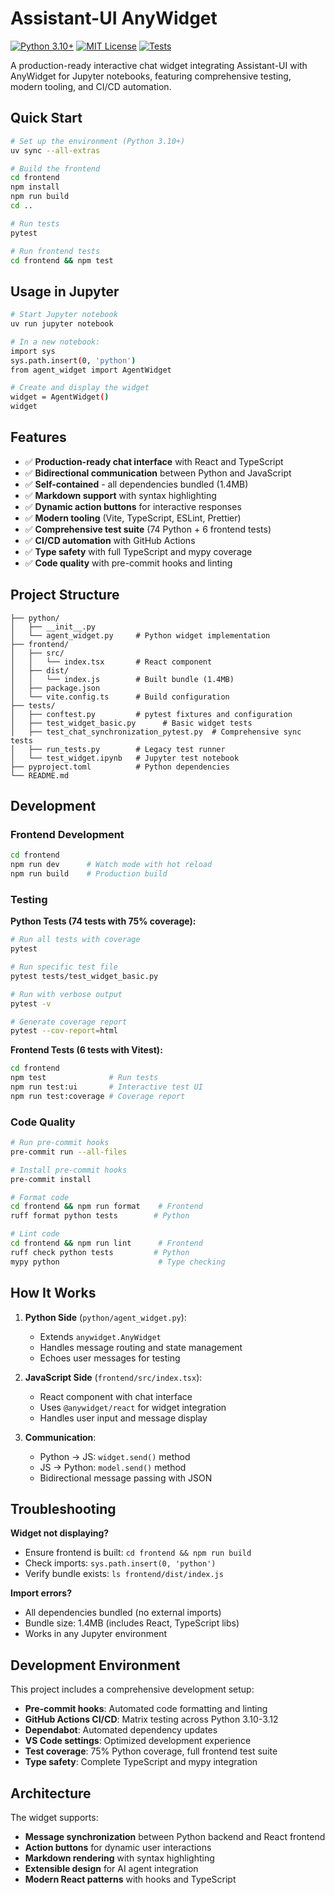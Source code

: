 # Assistant-UI AnyWidget

[![Python 3.10+](https://img.shields.io/badge/python-3.10+-blue.svg)](https://www.python.org/downloads/)
[![MIT License](https://img.shields.io/badge/license-MIT-green.svg)](LICENSE)
[![Tests](https://github.com/basnijholt/assistant-ui-anywidget/workflows/CI/badge.svg)](https://github.com/basnijholt/assistant-ui-anywidget/actions)

A production-ready interactive chat widget integrating Assistant-UI with AnyWidget for Jupyter notebooks, featuring comprehensive testing, modern tooling, and CI/CD automation.

## Quick Start

```bash
# Set up the environment (Python 3.10+)
uv sync --all-extras

# Build the frontend
cd frontend
npm install
npm run build
cd ..

# Run tests
pytest

# Run frontend tests
cd frontend && npm test
```

## Usage in Jupyter

```bash
# Start Jupyter notebook
uv run jupyter notebook

# In a new notebook:
import sys
sys.path.insert(0, 'python')
from agent_widget import AgentWidget

# Create and display the widget
widget = AgentWidget()
widget
```

## Features

- ✅ **Production-ready chat interface** with React and TypeScript
- ✅ **Bidirectional communication** between Python and JavaScript
- ✅ **Self-contained** - all dependencies bundled (1.4MB)
- ✅ **Markdown support** with syntax highlighting
- ✅ **Dynamic action buttons** for interactive responses
- ✅ **Modern tooling** (Vite, TypeScript, ESLint, Prettier)
- ✅ **Comprehensive test suite** (74 Python + 6 frontend tests)
- ✅ **CI/CD automation** with GitHub Actions
- ✅ **Type safety** with full TypeScript and mypy coverage
- ✅ **Code quality** with pre-commit hooks and linting

## Project Structure

```
├── python/
│   ├── __init__.py
│   └── agent_widget.py     # Python widget implementation
├── frontend/
│   ├── src/
│   │   └── index.tsx       # React component
│   ├── dist/
│   │   └── index.js        # Built bundle (1.4MB)
│   ├── package.json
│   └── vite.config.ts      # Build configuration
├── tests/
│   ├── conftest.py         # pytest fixtures and configuration
│   ├── test_widget_basic.py      # Basic widget tests
│   ├── test_chat_synchronization_pytest.py  # Comprehensive sync tests
│   ├── run_tests.py        # Legacy test runner
│   └── test_widget.ipynb   # Jupyter test notebook
├── pyproject.toml          # Python dependencies
└── README.md
```

## Development

### Frontend Development

```bash
cd frontend
npm run dev      # Watch mode with hot reload
npm run build    # Production build
```

### Testing

**Python Tests (74 tests with 75% coverage):**

```bash
# Run all tests with coverage
pytest

# Run specific test file
pytest tests/test_widget_basic.py

# Run with verbose output
pytest -v

# Generate coverage report
pytest --cov-report=html
```

**Frontend Tests (6 tests with Vitest):**

```bash
cd frontend
npm test              # Run tests
npm run test:ui       # Interactive test UI
npm run test:coverage # Coverage report
```

### Code Quality

```bash
# Run pre-commit hooks
pre-commit run --all-files

# Install pre-commit hooks
pre-commit install

# Format code
cd frontend && npm run format    # Frontend
ruff format python tests        # Python

# Lint code
cd frontend && npm run lint      # Frontend
ruff check python tests         # Python
mypy python                      # Type checking
```

## How It Works

1. **Python Side** (`python/agent_widget.py`):
   - Extends `anywidget.AnyWidget`
   - Handles message routing and state management
   - Echoes user messages for testing

2. **JavaScript Side** (`frontend/src/index.tsx`):
   - React component with chat interface
   - Uses `@anywidget/react` for widget integration
   - Handles user input and message display

3. **Communication**:
   - Python → JS: `widget.send()` method
   - JS → Python: `model.send()` method
   - Bidirectional message passing with JSON

## Troubleshooting

**Widget not displaying?**

- Ensure frontend is built: `cd frontend && npm run build`
- Check imports: `sys.path.insert(0, 'python')`
- Verify bundle exists: `ls frontend/dist/index.js`

**Import errors?**

- All dependencies bundled (no external imports)
- Bundle size: 1.4MB (includes React, TypeScript libs)
- Works in any Jupyter environment

## Development Environment

This project includes a comprehensive development setup:

- **Pre-commit hooks**: Automated code formatting and linting
- **GitHub Actions CI/CD**: Matrix testing across Python 3.10-3.12
- **Dependabot**: Automated dependency updates
- **VS Code settings**: Optimized development experience
- **Test coverage**: 75% Python coverage, full frontend test suite
- **Type safety**: Complete TypeScript and mypy integration

## Architecture

The widget supports:

- **Message synchronization** between Python backend and React frontend
- **Action buttons** for dynamic user interactions
- **Markdown rendering** with syntax highlighting
- **Extensible design** for AI agent integration
- **Modern React patterns** with hooks and TypeScript
